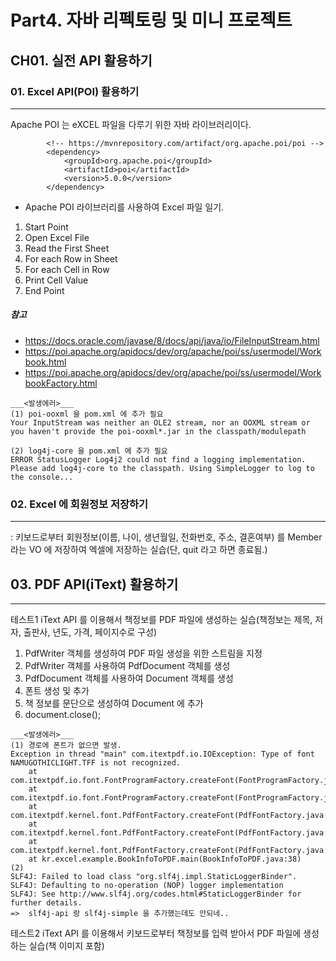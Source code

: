 # Part4. 자바 리펙토링 및 미니 프로젝트
## CH01. 실전 API 활용하기
### 01. Excel API(POI) 활용하기
----
Apache POI 는 eXCEL 파일을 다루기 위한 자바 라이브러리이다.
```
        <!-- https://mvnrepository.com/artifact/org.apache.poi/poi -->
        <dependency>
            <groupId>org.apache.poi</groupId>
            <artifactId>poi</artifactId>
            <version>5.0.0</version>
        </dependency>
```

* Apache POI 라이브러리를 사용하여 Excel 파일 일기.
1. Start Point
2. Open Excel File
3. Read the First Sheet
4. For each Row in Sheet
5. For each Cell in Row
6. Print Cell Value
7. End Point

##### 참고
- https://docs.oracle.com/javase/8/docs/api/java/io/FileInputStream.html
- https://poi.apache.org/apidocs/dev/org/apache/poi/ss/usermodel/Workbook.html
- https://poi.apache.org/apidocs/dev/org/apache/poi/ss/usermodel/WorkbookFactory.html

```
___<발생에러>___
(1) poi-ooxml 을 pom.xml 에 추가 필요
Your InputStream was neither an OLE2 stream, nor an OOXML stream or you haven't provide the poi-ooxml*.jar in the classpath/modulepath

(2) log4j-core 을 pom.xml 에 추가 필요
ERROR StatusLogger Log4j2 could not find a logging implementation. Please add log4j-core to the classpath. Using SimpleLogger to log to the console...
```

### 02. Excel 에 회원정보 저장하기
----
: 키보드로부터 회원정보(이름, 나이, 생년월일, 전화번호, 주소, 결혼여부) 를 Member 라는 VO 에 저장하여 엑셀에 저장하는 실습(단, quit 라고 하면 종료됨.)

## 03. PDF API(iText) 활용하기
----
테스트1 iText API 를 이용해서 책정보를 PDF 파일에 생성하는 실습(책정보는 제목, 저자, 출판사, 년도, 가격, 페이지수로 구성)   

1. PdfWriter 객체를 생성하여 PDF 파일 생성을 위한 스트림을 지정
2. PdfWriter 객체를 사용하여 PdfDocument 객체를 생성
3. PdfDocument 객체를 사용하여 Document 객체를  생성
4. 폰트 생성 및 추가
5. 책 정보를 문단으로 생성하여 Document 에 추가
6. document.close();

```
___<발생에러>___
(1) 경로에 폰트가 없으면 발생.
Exception in thread "main" com.itextpdf.io.IOException: Type of font NAMUGOTHICLIGHT.TFF is not recognized.
	at com.itextpdf.io.font.FontProgramFactory.createFont(FontProgramFactory.java:230)
	at com.itextpdf.io.font.FontProgramFactory.createFont(FontProgramFactory.java:97)
	at com.itextpdf.kernel.font.PdfFontFactory.createFont(PdfFontFactory.java:282)
	at com.itextpdf.kernel.font.PdfFontFactory.createFont(PdfFontFactory.java:265)
	at com.itextpdf.kernel.font.PdfFontFactory.createFont(PdfFontFactory.java:197)
	at kr.excel.example.BookInfoToPDF.main(BookInfoToPDF.java:38)
(2)
SLF4J: Failed to load class "org.slf4j.impl.StaticLoggerBinder".
SLF4J: Defaulting to no-operation (NOP) logger implementation
SLF4J: See http://www.slf4j.org/codes.html#StaticLoggerBinder for further details.
=>  slf4j-api 랑 slf4j-simple 을 추가했는데도 안되네..
```

테스트2 iText API 를 이용해서 키보드로부터 책정보를 입력 받아서 PDF 파일에 생성하는 실습(책 이미지 포함)   



